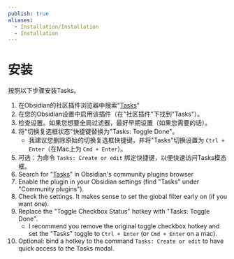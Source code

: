 ```yaml
---
publish: true
aliases:
  - Installation/Installation
  - Installation
---
```


# 安装

按照以下步骤安装Tasks。

1. 在Obsidian的社区插件浏览器中搜索"[Tasks](https://obsidian.md/plugins?id=obsidian-tasks-plugin)"
2. 在您的Obsidian设置中启用该插件（在"社区插件"下找到"Tasks"）。
3. 检查设置。如果您想要全局过滤器，最好早期设置（如果您需要的话）。
4. 将"切换复选框状态"快捷键替换为"Tasks: Toggle Done"。
    - 我建议您删除原始的切换复选框快捷键，并将"Tasks"切换设置为 `Ctrl + Enter`（在Mac上为 `Cmd + Enter`）。
5. 可选：为命令 `Tasks: Create or edit` 绑定快捷键，以便快速访问Tasks模态框。
1. Search for "[Tasks](https://obsidian.md/plugins?id=obsidian-tasks-plugin)" in Obsidian's community plugins browser
2. Enable the plugin in your Obsidian settings (find "Tasks" under "Community plugins").
3. Check the settings. It makes sense to set the global filter early on (if you want one).
4. Replace the "Toggle Checkbox Status" hotkey with "Tasks: Toggle Done".
    - I recommend you remove the original toggle checkbox hotkey and set the "Tasks" toggle to `Ctrl + Enter` (or `Cmd + Enter` on a mac).
5. Optional: bind a hotkey to the command `Tasks: Create or edit` to have quick access to the Tasks modal.

